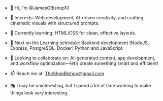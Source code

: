 - 👋 Hi, I’m @JamesOBishop10
  
- 👀 Interests: Web development, AI-driven creativity, and crafting cinematic visuals with structured prompts.
- 🌱 Currently learning: HTML/CSS for clean, effective layouts.  
- 🌱 Next on the Learning schedule: Backend development (NodeJS, Express, PostgreSQL, Docker) Python and JavaScript.  
- 💞️ Looking to collaborate on: AI-generated content, app development, and workflow optimization—let’s create something smart and efficient!  
- 📫 Reach me at: TheShopBishop@gmail.com  
- 🎭 I may be uninteresting, but I spend a lot of time working to make things look _very_ interesting.  



<!---
JamesOBishop10/JamesOBishop10 is a ✨ special ✨ repository because its `README.md` (this file) appears on your GitHub profile.
You can click the Preview link to take a look at your changes.
--->
